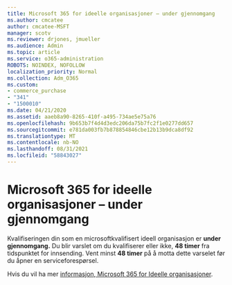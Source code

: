 ```yaml
---
title: Microsoft 365 for ideelle organisasjoner – under gjennomgang
ms.author: cmcatee
author: cmcatee-MSFT
manager: scotv
ms.reviewer: drjones, jmueller
ms.audience: Admin
ms.topic: article
ms.service: o365-administration
ROBOTS: NOINDEX, NOFOLLOW
localization_priority: Normal
ms.collection: Adm_O365
ms.custom:
- commerce_purchase
- "341"
- "1500010"
ms.date: 04/21/2020
ms.assetid: aaeb8a90-8265-410f-a495-734ae5e75a76
ms.openlocfilehash: 9b653b7f4d4d3edc206da75b7fc2f1e0277dd657
ms.sourcegitcommit: e781da003fb7b878854846cbe12b13b9dca8df92
ms.translationtype: MT
ms.contentlocale: nb-NO
ms.lasthandoff: 08/31/2021
ms.locfileid: "58843027"
---
```

# <a name="microsoft-365-for-nonprofits---under-review"></a>Microsoft 365 for ideelle organisasjoner – under gjennomgang

Kvalifiseringen din som en microsoftkvalifisert ideell organisasjon er **under gjennomgang.** Du blir varslet om du kvalifiserer eller ikke, **48 timer** fra tidspunktet for innsending. Vent minst **48 timer** på å motta dette varselet før du åpner en serviceforespørsel. 

Hvis du vil ha mer [informasjon, Microsoft 365 for Ideelle organisasjoner](https://www.microsoft.com/nonprofits/microsoft-365). 
